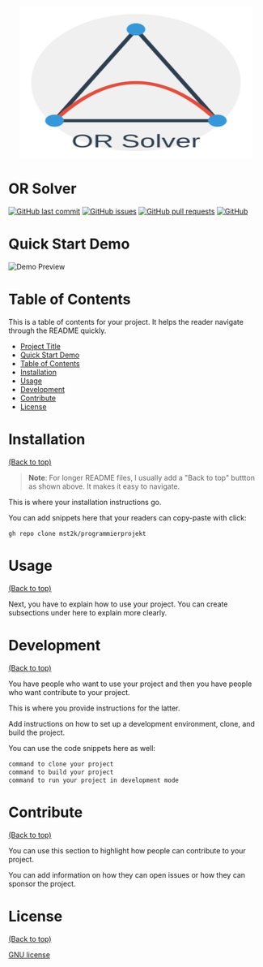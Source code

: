 <p align="center">
  <img width="460" alt="logo" height="300" src="./frontend/public/logo.svg">
</p>

# OR Solver

[![GitHub last commit](https://img.shields.io/github/last-commit/mst2k/programmierprojekt)](https://img.shields.io/github/last-commit/mst2k/programmierprojekt)
[![GitHub issues](https://img.shields.io/github/issues-raw/mst2k/programmierprojekt)](https://img.shields.io/github/issues-raw/mst2k/programmierprojekt)
[![GitHub pull requests](https://img.shields.io/github/issues-pr/mst2k/programmierprojekt)](https://img.shields.io/github/issues-pr/mst2k/programmierprojekt)
[![GitHub](https://img.shields.io/github/license/mst2k/programmierprojekt)](https://img.shields.io/github/license/mst2k/programmierprojekt)

# Quick Start Demo

![Demo Preview](./frontend/public/demo_en.gif)

# Table of Contents

This is a table of contents for your project. It helps the reader navigate through the README quickly.
- [Project Title](#OR-Solver)
- [Quick Start Demo](#quick-start-demo)
- [Table of Contents](#table-of-contents)
- [Installation](#installation)
- [Usage](#usage)
- [Development](#development)
- [Contribute](#contribute)
- [License](#license)


# Installation
[(Back to top)](#table-of-contents)

> **Note**: For longer README files, I usually add a "Back to top" buttton as shown above. It makes it easy to navigate.

This is where your installation instructions go.

You can add snippets here that your readers can copy-paste with click:

```shell
gh repo clone mst2k/programmierprojekt
```


# Usage
[(Back to top)](#table-of-contents)

Next, you have to explain how to use your project. You can create subsections under here to explain more clearly.


# Development
[(Back to top)](#table-of-contents)

You have people who want to use your project and then you have people who want contribute to your project.

This is where you provide instructions for the latter.

Add instructions on how to set up a development environment, clone, and build the project.

You can use the code snippets here as well:

```shell
command to clone your project
command to build your project
command to run your project in development mode
```


# Contribute
[(Back to top)](#table-of-contents)

You can use this section to highlight how people can contribute to your project.

You can add information on how they can open issues or how they can sponsor the project.


# License
[(Back to top)](#table-of-contents)

[GNU license](./LICENSE)


